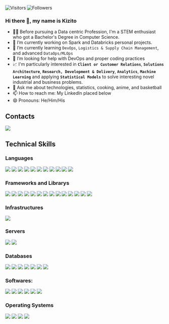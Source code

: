 <img alt="Visitors" src="https://komarev.com/ghpvc/?username=kyzyto&style=flat&labelColor=red&logo=github&label=Profile+Views&color=971901"/> <img alt="Followers" src="https://img.shields.io/github/followers/kyzyto?color=971901&logo=githubb&label=Followers"/>

### Hi there 👋, my name is Kizito
<!--
**kyzyto/kyzyto** is a ✨ _special_ ✨ repository because its `README.md` (this file) appears on your GitHub profile.
-->

- 👩‍🎓 Before pursuing a Data centric Profession, I'm a STEM enthusiast who got a Bachelor's Degree in Computer Science.
- 🔭 I’m currently working on Spark and Databricks personal projects.
- 🌱 I’m currently learning ```DevOps```, ```Logistics & Supply Chain Management```, and advanced ```DataOps/MLOps```
- 🤔 I’m looking for help with DevOps and proper coding practices
- 📈 I'm particularly interested in **`Client or Customer Relations`**, **`Solutions Architecture`**, **`Research, Development & Delivery`**, **`Analytics`**, **`Machine Learning`** and applying **`Statistical Models`** to solve interesting novel industrial and business problems.
- 💬 Ask me about technologies, statistics, cooking, anime, and basketball
- 📫 How to reach me: My LinkedIn placed below
- 😄 Pronouns: He/Him/His

## Contacts
<a href="https://www.linkedin.com/in/adunife-kizito-okoye-4b8618178/"><img src="https://img.shields.io/badge/linkedin-%230077B5.svg?&style=for-the-badge&logo=linkedin&logoColor=white"></a>

## Technical Skills
### Languages
<p><img src="https://img.shields.io/badge/python-3670A0?style=for-the-badge&logo=python&logoColor=ffdd54">
<img src="https://img.shields.io/badge/R-276DC3?style=for-the-badge&logo=r&logoColor=white">
<img src="https://img.shields.io/badge/Markdown-000000?style=for-the-badge&logo=markdown&logoColor=white">
<img src="https://img.shields.io/badge/shell_script-%23121011.svg?style=for-the-badge&logo=gnu-bash&logoColor=white">
<img src="https://img.shields.io/badge/java-%23ED8B00.svg?style=for-the-badge&logo=java&logoColor=white">
<img src="https://img.shields.io/badge/scala-%23DC322F.svg?style=for-the-badge&logo=scala&logoColor=white">
<img src="https://img.shields.io/badge/C++-00599C?&style=for-the-badge&logo=c%2B%2B&logoColor=white">
<img src="https://img.shields.io/badge/Javascript-F7DF1E?&style=for-the-badge&logo=javascript&logoColor=yellow&labelColor=black"> 
<img src="https://img.shields.io/badge/HTML-239120?&style=for-the-badge&logo=html5&logoColor=white"> 
<img src="https://img.shields.io/badge/css3-%231572B6.svg?style=for-the-badge&logo=css3&logoColor=white">
<img src="https://img.shields.io/badge/kotlin-%230095D5.svg?style=for-the-badge&logo=kotlin&logoColor=white"></p>


### Frameworks and Librarys
<p><img src="https://img.shields.io/badge/numpy-%23013243.svg?style=for-the-badge&logo=numpy&logoColor=white">
<img src="https://img.shields.io/badge/pandas-%23150458.svg?style=for-the-badge&logo=pandas&logoColor=white">
<img src="https://img.shields.io/badge/scikit--learn-%23F7931E.svg?style=for-the-badge&logo=scikit-learn&logoColor=white">
<img src="https://img.shields.io/badge/opencv-%23white.svg?style=for-the-badge&logo=opencv&logoColor=white">
<img src="https://img.shields.io/badge/Qiskit-%236929C4.svg?style=for-the-badge&logo=Qiskit&logoColor=white">
<img src="https://img.shields.io/badge/Plotly-%233F4F75.svg?style=for-the-badge&logo=plotly&logoColor=white">
 <img src="https://img.shields.io/badge/SciPy-%230C55A5.svg?style=for-the-badge&logo=scipy&logoColor=%white">
<img src="https://img.shields.io/badge/Keras-%23D00000.svg?style=for-the-badge&logo=Keras&logoColor=white">
<img src="https://img.shields.io/badge/TensorFlow-%23FF6F00.svg?style=for-the-badge&logo=TensorFlow&logoColor=white">
<img src="https://img.shields.io/badge/React-61DAFB?&style=for-the-badge&logo=react&logoColor=white"> 
<img src="https://img.shields.io/badge/Bootstrap-563D7C?&style=for-the-badge&logo=bootstrap&logoColor=white">
<img src="https://img.shields.io/badge/Anaconda-%2344A833.svg?style=for-the-badge&logo=anaconda&logoColor=white">
<img src="https://img.shields.io/badge/Apache%20Kafka-000?style=for-the-badge&logo=apachekafka">
<img src="https://img.shields.io/badge/Flutter-%2302569B.svg?style=for-the-badge&logo=Flutter&logoColor=white"></p>

### Infrastructures
<p><img src="https://img.shields.io/badge/ansible-%231A1918.svg?style=for-the-badge&logo=ansible&logoColor=white">
</p>

### Servers
<p> <img src="https://img.shields.io/badge/apache-%23D42029.svg?style=for-the-badge&logo=apache&logoColor=white"> <img src="https://img.shields.io/badge/Apache%20Airflow-017CEE?style=for-the-badge&logo=Apache%20Airflow&logoColor=white"></p>

### Databases
<p><img src="https://img.shields.io/badge/PostgreSQL-316192?style=for-the-badge&logo=postgresql&logoColor=white">
  <img src="https://img.shields.io/badge/Db2-IBM?style=for-the-badge&logo=ibm&logoColor=white">
  <img src="https://img.shields.io/badge/SQLite-07405E?style=for-the-badge&logo=sqlite&logoColor=white">
  <img src="https://img.shields.io/badge/mysql-%2300f.svg?style=for-the-badge&logo=mysql&logoColor=white">
  <img src="https://img.shields.io/badge/cassandra-%231287B1.svg?style=for-the-badge&logo=apache-cassandra&logoColor=white">
  <img src="https://img.shields.io/badge/MongoDB-%234ea94b.svg?style=for-the-badge&logo=mongodb&logoColor=white">
  <img src="https://img.shields.io/badge/Neo4j-008CC1?style=for-the-badge&logo=neo4j&logoColor=white">
</p>

### Softwares:
<p><img src="https://img.shields.io/badge/Amazon_AWS-FF9900?style=for-the-badge&logo=amazonaws&logoColor=white">
  <img src="https://img.shields.io/badge/pycharm-143?style=for-the-badge&logo=pycharm&logoColor=black&color=black&labelColor=green">
  <img src="https://img.shields.io/badge/Android%20Studio-3DDC84.svg?style=for-the-badge&logo=android-studio&logoColor=white">
  <img src="https://img.shields.io/badge/Visual%20Studio%20Code-0078d7.svg?style=for-the-badge&logo=visual-studio-code&logoColor=white">
  <img src="https://img.shields.io/badge/Jupyter-F37626.svg?&style=for-the-badge&logo=Jupyter&logoColor=white">
  <img src="https://img.shields.io/badge/Power_Platform-F2C811?style=for-the-badge&logo=Power%20BI&logoColor=white"></p>

### Operating Systems
<p> <img src="https://img.shields.io/badge/MacOS-%23999999.svg?&style=for-the-badge&logo=apple&logoColor=white">
<img src="https://img.shields.io/badge/Windows-%230078D6.svg?&style=for-the-badge&logo=windows&logoColor=white"> 
<img src="https://img.shields.io/badge/Linux-%23FCC624.svg?&style=for-the-badge&logo=linux&logoColor=black"> 
<img src="https://img.shields.io/badge/Ubuntu-E95420?style=for-the-badge&logo=ubuntu&logoColor=white"> </p>

